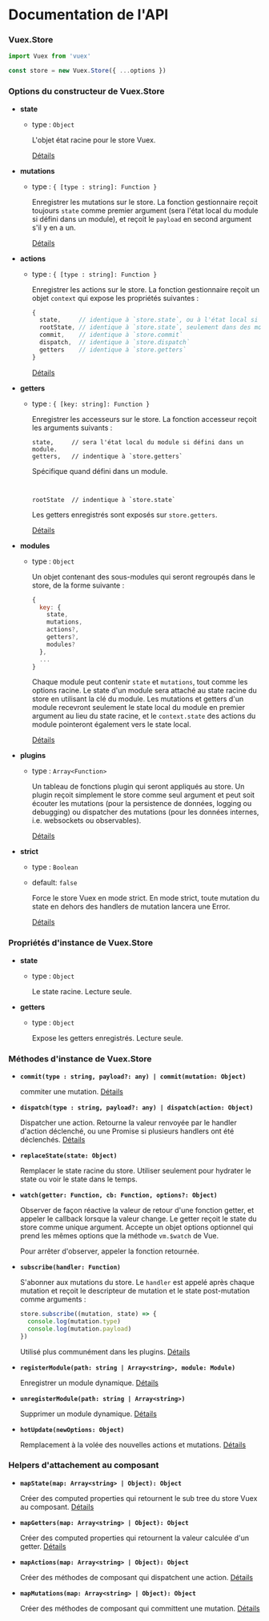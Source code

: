 # Documentation de l'API

### Vuex.Store

``` js
import Vuex from 'vuex'

const store = new Vuex.Store({ ...options })
```

### Options du constructeur de Vuex.Store

- **state**

  - type : `Object`

    L'objet état racine pour le store Vuex.

    [Détails](state.md)

- **mutations**

  - type : `{ [type : string]: Function }`

    Enregistrer les mutations sur le store. La fonction gestionnaire reçoit toujours `state` comme premier argument (sera l'état local du module si défini dans un module), et reçoit le `payload` en second argument s'il y en a un.

    [Détails](mutations.md)

- **actions**

  - type : `{ [type : string]: Function }`

    Enregistrer les actions sur le store. La fonction gestionnaire reçoit un objet `context` qui expose les propriétés suivantes :

    ``` js
    {
      state,     // identique à `store.state`, ou à l'état local si dans des modules
      rootState, // identique à `store.state`, seulement dans des modules
      commit,    // identique à `store.commit`
      dispatch,  // identique à `store.dispatch`
      getters    // identique à `store.getters`
    }
    ```

    [Détails](actions.md)

- **getters**

  - type : `{ [key: string]: Function }`

    Enregistrer les accesseurs sur le store. La fonction accesseur reçoit les arguments suivants :

    ```
    state,     // sera l'état local du module si défini dans un module.
    getters,   // indentique à `store.getters`
    ```

    Spécifique quand défini dans un module.

    ```


    rootState  // indentique à `store.state`

    ```

    Les getters enregistrés sont exposés sur `store.getters`.

    [Détails](getters.md)

- **modules**

  - type : `Object`

    Un objet contenant des sous-modules qui seront regroupés dans le store, de la forme suivante :

    ``` js
    {
      key: {
        state,
        mutations,
        actions?,
        getters?,
        modules?
      },
      ...
    }
    ```

    Chaque module peut contenir `state` et `mutations`, tout comme les options racine. Le state d'un module sera attaché au state racine du store en utilisant la clé du module. Les mutations et getters d'un module recevront seulement le state local du module en premier argument au lieu du state racine, et le `context.state` des actions du module pointeront également vers le state local.

    [Détails](modules.md)

- **plugins**

  - type : `Array<Function>`

    Un tableau de fonctions plugin qui seront appliqués au store. Un plugin reçoit simplement le store comme seul argument et peut soit écouter les mutations (pour la persistence de données, logging ou debugging) ou dispatcher des mutations (pour les données internes, i.e. websockets ou observables).

    [Détails](plugins.md)

- **strict**

  - type : `Boolean`
  - default: `false`

    Force le store Vuex en mode strict. En mode strict, toute mutation du state en dehors des handlers de mutation lancera une Error.

    [Détails](strict.md)

### Propriétés d'instance de Vuex.Store

- **state**

  - type : `Object`

    Le state racine. Lecture seule.

- **getters**

  - type : `Object`

    Expose les getters enregistrés. Lecture seule.

### Méthodes d'instance de Vuex.Store

- **`commit(type : string, payload?: any) | commit(mutation: Object)`**

  commiter une mutation. [Détails](mutations.md)

- **`dispatch(type : string, payload?: any) | dispatch(action: Object)`**

  Dispatcher une action. Retourne la valeur renvoyée par le handler d'action déclenché, ou une Promise si plusieurs handlers ont été déclenchés. [Détails](actions.md)

- **`replaceState(state: Object)`**

  Remplacer le state racine du store. Utiliser seulement pour hydrater le state ou voir le state dans le temps.

- **`watch(getter: Function, cb: Function, options?: Object)`**

  Observer de façon réactive la valeur de retour d'une fonction getter, et appeler le callback lorsque la valeur change. Le getter reçoit le state du store comme unique argument. Accepte un objet options optionnel qui prend les mêmes options que la méthode `vm.$watch` de Vue.

  Pour arrêter d'observer, appeler la fonction retournée.

- **`subscribe(handler: Function)`**

  S'abonner aux mutations du store. Le `handler` est appelé après chaque mutation et reçoit le descripteur de mutation et le state post-mutation comme arguments :

  ``` js
  store.subscribe((mutation, state) => {
    console.log(mutation.type)
    console.log(mutation.payload)
  })
  ```

  Utilisé plus communément dans les plugins. [Détails](plugins.md)

- **`registerModule(path: string | Array<string>, module: Module)`**

  Enregistrer un module dynamique. [Détails](modules.md#enregistrement-dynamique-de-module)

- **`unregisterModule(path: string | Array<string>)`**

  Supprimer un module dynamique. [Détails](modules.md#enregistrement-dynamique-de-module)

- **`hotUpdate(newOptions: Object)`**

  Remplacement à la volée des nouvelles actions et mutations. [Détails](hot-reload.md)

### Helpers d'attachement au composant

- **`mapState(map: Array<string> | Object): Object`**

  Créer des computed properties qui retournent le sub tree du store Vuex au composant. [Détails](state.md#le-helper-mapstate)

- **`mapGetters(map: Array<string> | Object): Object`**

  Créer des computed properties qui retournent la valeur calculée d'un getter. [Détails](getters.md#le-helper-mapgetters)

- **`mapActions(map: Array<string> | Object): Object`**

  Créer des méthodes de composant qui dispatchent une action. [Détails](actions.md#dispatcher-des-actions-dans-les-composants)

- **`mapMutations(map: Array<string> | Object): Object`**

  Créer des méthodes de composant qui committent une mutation. [Détails](mutations.md#commiter-des-mutations-dans-les-composants)
